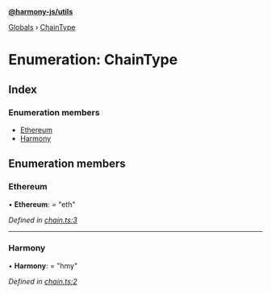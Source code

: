 **[@harmony-js/utils](../README.md)**

[Globals](../README.md) › [ChainType](chaintype.md)

# Enumeration: ChainType

## Index

### Enumeration members

* [Ethereum](chaintype.md#ethereum)
* [Harmony](chaintype.md#harmony)

## Enumeration members

###  Ethereum

• **Ethereum**: = "eth"

*Defined in [chain.ts:3](https://github.com/FireStack-Lab/Harmony-sdk-core/blob/d171933/packages/harmony-utils/src/chain.ts#L3)*

___

###  Harmony

• **Harmony**: = "hmy"

*Defined in [chain.ts:2](https://github.com/FireStack-Lab/Harmony-sdk-core/blob/d171933/packages/harmony-utils/src/chain.ts#L2)*